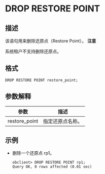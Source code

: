 DROP RESTORE POINT 
=======================================



描述 
-----------------------

该语句用来删除还原点（Restore Point）。
**注意**



系统租户不支持删除还原点。

格式 
-----------------------

    DROP RESTORE POINT restore_point;



参数解释 
-------------------------



|      参数       |    描述    |
|---------------|----------|
| restore_point | 指定还原点名称。 |



示例 
-----------------------

* 删除一个还原点 rp1。

      obclient> DROP RESTORE POINT rp1;
      Query OK, 0 rows affected (0.01 sec)

  




